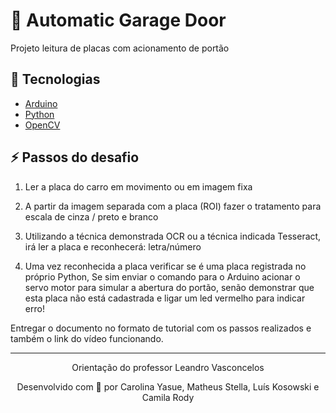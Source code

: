 # 🚗 Automatic Garage Door

Projeto leitura de placas com acionamento de portão

## 🚀 Tecnologias
- [Arduino](https://www.arduino.cc/en/Main/software)
- [Python](https://www.python.org) 
- [OpenCV](https://opencv.org)

## ⚡ Passos do desafio

1. Ler a placa do carro em movimento ou em imagem fixa

2. A partir da imagem separada com a placa (ROI) fazer o tratamento para escala de cinza / preto e branco

3. Utilizando a técnica demonstrada OCR ou a técnica indicada Tesseract, irá ler a placa e reconhecerá: letra/número

4. Uma vez reconhecida a placa verificar se é uma placa registrada no próprio Python, Se sim enviar o comando para o Arduino acionar o servo motor para simular a abertura do portão, senão demonstrar que esta placa não está cadastrada e ligar um led vermelho para indicar erro!

Entregar o documento no formato de tutorial com os passos realizados e também o link do vídeo funcionando.


---

<p align="center">Orientação do professor Leandro Vasconcelos</p>
<p align="center">Desenvolvido com 💜 por Carolina Yasue, Matheus Stella, Luís Kosowski e Camila Rody</p>
